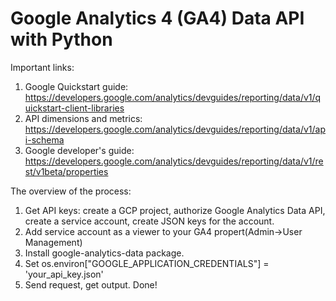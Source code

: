 # Google Analytics 4 (GA4) Data API with Python

Important links:
1. Google Quickstart guide: https://developers.google.com/analytics/devguides/reporting/data/v1/quickstart-client-libraries
2. API dimensions and metrics: https://developers.google.com/analytics/devguides/reporting/data/v1/api-schema
3. Google developer's guide: https://developers.google.com/analytics/devguides/reporting/data/v1/rest/v1beta/properties

The overview of the process:
1. Get API keys: create a GCP project, authorize Google Analytics Data API, create a service account, create JSON keys for the account.
2. Add service account as a viewer to your GA4 propert(Admin->User Management) 
3. Install google-analytics-data package.
4. Set os.environ["GOOGLE_APPLICATION_CREDENTIALS"] = 'your_api_key.json'
5. Send request, get output. Done!
